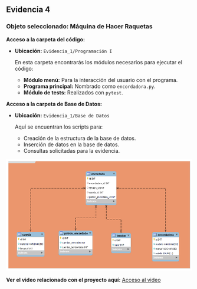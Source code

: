## Evidencia 4

### Objeto seleccionado: Máquina de Hacer Raquetas

**Acceso a la carpeta del código:**

- **Ubicación:** `Evidencia_1/Programación I`
  
  En esta carpeta encontrarás los módulos necesarios para ejecutar el código:
  - **Módulo menú:** Para la interacción del usuario con el programa.
  - **Programa principal:** Nombrado como `encordadora.py`.
  - **Módulo de tests:** Realizados con `pytest`.

**Acceso a la carpeta de Base de Datos:**

- **Ubicación:** `Evidencia_1/Base de Datos`
  
  Aquí se encuentran los scripts para:
  - Creación de la estructura de la base de datos.
  - Inserción de datos en la base de datos.
  - Consultas solicitadas para la evidencia.

![Imagen del Proyecto](https://github.com/Cesiaf/TSDS/blob/main/Evidencia_1/Base%20de%20Datos/Encordadora_DB_CROWFOOT.png?raw=true)

**Ver el video relacionado con el proyecto aquí:**
[Acceso al video](https://drive.google.com/file/d/1MhmYroyVoJE7Fi0mKVQYq5pwZVl4fdyh/view?usp=sharing)

